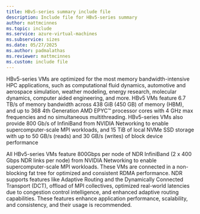 ```yaml
---
title: HBv5-series summary include file
description: Include file for HBv5-series summary
author: mattmcinnes
ms.topic: include
ms.service: azure-virtual-machines
ms.subservice: sizes
ms.date: 05/27/2025
ms.author: padmalathas
ms.reviewer: mattmcinnes
ms.custom: include file
---
```


HBv5-series VMs are optimized for the most memory bandwidth-intensive HPC applications, such as computational fluid dynamics, automotive and aerospace simulation, weather modeling, energy research, molecular dynamics, computer aided engineering, and more. HBv5 VMs feature 6.7 TB/s of memory bandwidth across 438 GiB (450 GB) of memory (HBM), and up to 368 4th Generation AMD EPYC™ processor cores with 4 GHz max frequencies and no simultaneous multithreading. HBv5-series VMs also provide 800 Gb/s of InfiniBand from NVIDIA Networking to enable supercomputer-scale MPI workloads, and 15 TiB of local NVMe SSD storage with up to 50 GB/s (reads) and 30 GB/s (writes) of block device performance 

All HBv5-series VMs feature 800Gbps per node of NDR InfiniBand (2 x 400 Gbps NDR links per node)  from NVIDIA Networking to enable supercomputer-scale MPI workloads. These VMs are connected in a non-blocking fat tree for optimized and consistent RDMA performance. NDR supports features like Adaptive Routing and the Dynamically Connected Transport (DCT), offload of MPI collectives, optimized real-world latencies due to congestion control intelligence, and enhanced adaptive routing capabilities. These features enhance application performance, scalability, and consistency, and their usage is recommended.
